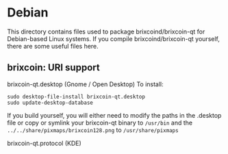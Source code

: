 
Debian
====================
This directory contains files used to package brixcoind/brixcoin-qt
for Debian-based Linux systems. If you compile brixcoind/brixcoin-qt yourself, there are some useful files here.

## brixcoin: URI support ##


brixcoin-qt.desktop  (Gnome / Open Desktop)
To install:

	sudo desktop-file-install brixcoin-qt.desktop
	sudo update-desktop-database

If you build yourself, you will either need to modify the paths in
the .desktop file or copy or symlink your brixcoin-qt binary to `/usr/bin`
and the `../../share/pixmaps/brixcoin128.png` to `/usr/share/pixmaps`

brixcoin-qt.protocol (KDE)

